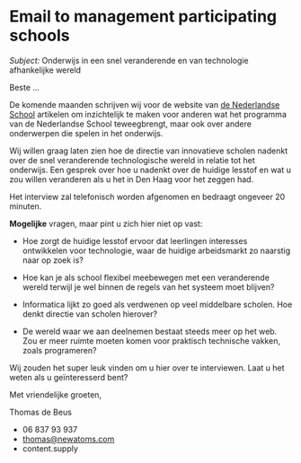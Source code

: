 # Email to management participating schools

*Subject:* Onderwijs in een snel veranderende en van technologie afhankelijke wereld

Beste ...

De komende maanden schrijven wij voor de website van [de Nederlandse School](http://www.denederlandseschool.nl/) artikelen om inzichtelijk te maken voor anderen wat het programma van de Nederlandse School teweegbrengt, maar ook over andere onderwerpen die spelen in het onderwijs.

Wij willen graag laten zien hoe de directie van innovatieve scholen nadenkt over de snel veranderende technologische wereld in relatie tot het onderwijs. Een gesprek over hoe u nadenkt over de huidige lesstof en wat u zou willen veranderen als u het in Den Haag voor het zeggen had.

Het interview zal telefonisch worden afgenomen en bedraagt ongeveer 20 minuten.

**Mogelijke** vragen, maar pint u zich hier niet op vast:

* Hoe zorgt de huidige lesstof ervoor dat leerlingen interesses ontwikkelen voor technologie, waar de huidige arbeidsmarkt zo naarstig naar op zoek is?

* Hoe kan je als school flexibel meebewegen met een veranderende wereld terwijl je wel binnen de regels van het systeem moet blijven?

* Informatica lijkt zo goed als verdwenen op veel middelbare scholen. Hoe denkt directie van scholen hierover?

* De wereld waar we aan deelnemen bestaat steeds meer op het web. Zou er meer ruimte moeten komen voor praktisch technische vakken, zoals programeren?

Wij zouden het super leuk vinden om u hier over te interviewen. Laat u het weten als u geïnteresserd bent?  

Met vriendelijke groeten,

Thomas de Beus

* 06 837 93 937
* thomas@newatoms.com
* content.supply
